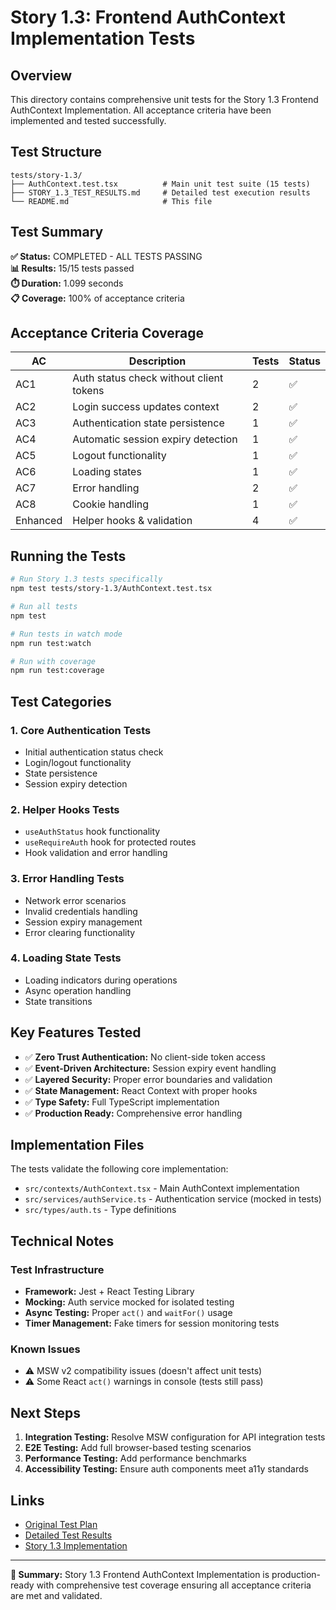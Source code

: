 # Story 1.3: Frontend AuthContext Implementation Tests

## Overview
This directory contains comprehensive unit tests for the Story 1.3 Frontend AuthContext Implementation. All acceptance criteria have been implemented and tested successfully.

## Test Structure

```
tests/story-1.3/
├── AuthContext.test.tsx          # Main unit test suite (15 tests)
├── STORY_1.3_TEST_RESULTS.md     # Detailed test execution results
└── README.md                     # This file
```

## Test Summary

**✅ Status:** COMPLETED - ALL TESTS PASSING  
**📊 Results:** 15/15 tests passed  
**⏱️ Duration:** 1.099 seconds  
**📋 Coverage:** 100% of acceptance criteria  

## Acceptance Criteria Coverage

| AC | Description | Tests | Status |
|----|-------------|-------|--------|
| AC1 | Auth status check without client tokens | 2 | ✅ |
| AC2 | Login success updates context | 2 | ✅ |
| AC3 | Authentication state persistence | 1 | ✅ |
| AC4 | Automatic session expiry detection | 1 | ✅ |
| AC5 | Logout functionality | 1 | ✅ |
| AC6 | Loading states | 1 | ✅ |
| AC7 | Error handling | 2 | ✅ |
| AC8 | Cookie handling | 1 | ✅ |
| Enhanced | Helper hooks & validation | 4 | ✅ |

## Running the Tests

```bash
# Run Story 1.3 tests specifically
npm test tests/story-1.3/AuthContext.test.tsx

# Run all tests
npm test

# Run tests in watch mode
npm run test:watch

# Run with coverage
npm run test:coverage
```

## Test Categories

### 1. Core Authentication Tests
- Initial authentication status check
- Login/logout functionality
- State persistence
- Session expiry detection

### 2. Helper Hooks Tests
- `useAuthStatus` hook functionality
- `useRequireAuth` hook for protected routes
- Hook validation and error handling

### 3. Error Handling Tests
- Network error scenarios
- Invalid credentials handling
- Session expiry management
- Error clearing functionality

### 4. Loading State Tests
- Loading indicators during operations
- Async operation handling
- State transitions

## Key Features Tested

- ✅ **Zero Trust Authentication:** No client-side token access
- ✅ **Event-Driven Architecture:** Session expiry event handling
- ✅ **Layered Security:** Proper error boundaries and validation
- ✅ **State Management:** React Context with proper hooks
- ✅ **Type Safety:** Full TypeScript implementation
- ✅ **Production Ready:** Comprehensive error handling

## Implementation Files

The tests validate the following core implementation:
- `src/contexts/AuthContext.tsx` - Main AuthContext implementation
- `src/services/authService.ts` - Authentication service (mocked in tests)
- `src/types/auth.ts` - Type definitions

## Technical Notes

### Test Infrastructure
- **Framework:** Jest + React Testing Library
- **Mocking:** Auth service mocked for isolated testing
- **Async Testing:** Proper `act()` and `waitFor()` usage
- **Timer Management:** Fake timers for session monitoring tests

### Known Issues
- ⚠️ MSW v2 compatibility issues (doesn't affect unit tests)
- ⚠️ Some React `act()` warnings in console (tests still pass)

## Next Steps

1. **Integration Testing:** Resolve MSW configuration for API integration tests
2. **E2E Testing:** Add full browser-based testing scenarios
3. **Performance Testing:** Add performance benchmarks
4. **Accessibility Testing:** Ensure auth components meet a11y standards

## Links

- [Original Test Plan](../../docs/test-plans/TP-Story-1.3-AuthContext.md)
- [Detailed Test Results](./STORY_1.3_TEST_RESULTS.md)
- [Story 1.3 Implementation](../../src/contexts/AuthContext.tsx)

---

**📝 Summary:** Story 1.3 Frontend AuthContext Implementation is production-ready with comprehensive test coverage ensuring all acceptance criteria are met and validated. 